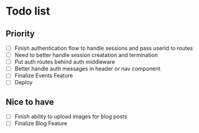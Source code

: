 # Todo list

## Priority
- [ ] Finish authentication flow to handle sessions and pass userId to routes
- [ ] Need to better handle session creatation and termination
- [ ] Put auth routes behind auth middleware
- [ ] Better handle auth messages in header or nav component
- [ ] Finalize Events Feature
- [ ] Deploy

## Nice to have
- [ ] Finish ability to upload images for blog posts
- [ ] Finalize Blog Feature